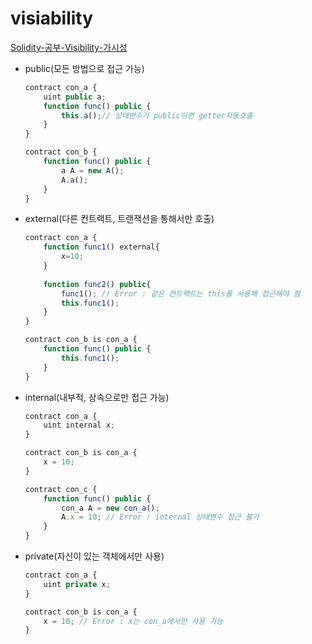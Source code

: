 # visiability



[Solidity-공부-Visibility-가시성](https://noooop.tistory.com/entry/Solidity-%EA%B3%B5%EB%B6%80-Visibility-%EA%B0%80%EC%8B%9C%EC%84%B1)
- public(모든 방법으로 접근 가능)

    ```jsx
    contract con_a {
    	uint public a;
    	function func() public {
    		this.a();// 상태변수가 public이면 getter자동호출	
    	}
    }

    contract con_b {
    	function func() public {
    		a A = new A();
    		A.a();		
    	}
    }
    ```

- external(다른 컨트랙트, 트랜잭션을 통해서만 호출)

    ```jsx
    contract con_a {
    	function func1() external{
    		x=10;
    	}
    	
    	function func2() public{
    		func1(); // Error : 같은 컨트랙트는 this를 사용해 접근해야 함
    		this.func1();
    	}
    }

    contract con_b is con_a {
    	function func() public {
    		this.func1();	
    	}
    }
    ```

- internal(내부적, 상속으로만 접근 가능)

    ```jsx
    contract con_a {
    	uint internal x;
    }

    contract con_b is con_a {
    	x = 10;
    }

    contract con_c {
    	function func() public {
    		con_a A = new con_a();
    		A.x = 10; // Error : internal 상태변수 접근 불가
    	}
    }
    ```

- private(자신이 있는 객체에서만 사용)

    ```jsx
    contract con_a {
    	uint private x;
    }

    contract con_b is con_a {
    	x = 10; // Error : x는 con_a에서만 사용 가능
    }
    ```